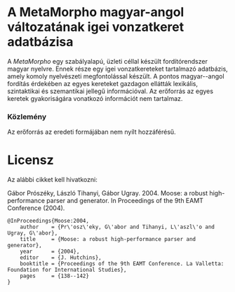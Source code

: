 # A MetaMorpho magyar-angol változatának igei vonzatkeret adatbázisa

A _MetaMorpho_ egy szabályalapú, üzleti céllal készült fordítórendszer magyar nyelvre. Ennek része egy igei vonzatkereteket tartalmazó adatbázis, amely komoly nyelvészeti megfontolással készült. A pontos magyar--angol fordítás érdekében az egyes kereteket gazdagon ellátták lexikális, szintaktikai és szemantikai jellegű információval. Az erőforrás az egyes keretek gyakoriságára vonatkozó információt nem tartalmaz.

### Közlemény

Az erőforrás az eredeti formájában nem nyílt hozzáférésű.

# Licensz

Az alábbi cikket kell hivatkozni:

Gábor Prószéky, László Tihanyi, Gábor Ugray.
2004.
Moose: a robust high-performance parser and generator.
In Proceedings of the 9th EAMT Conference (2004).

    @InProceedings{Moose:2004,
        author    = {Pr\'osz\'eky, G\'abor and Tihanyi, L\'aszl\'o and Ugray, G\'abor},
        title     = {Moose: a robust high-performance parser and generator},
        year      = {2004},
        editor    = {J. Hutchins},
        booktitle = {Proceedings of the 9th EAMT Conference. La Valletta: Foundation for International Studies},
        pages     = {138--142}
    }

